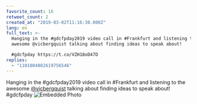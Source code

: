 ```yaml
---
favorite_count: 16
retweet_count: 2
created_at: "2019-03-02T11:16:30.000Z"
lang: en
full_text: >-
  Hanging in the #gdcfpday2019 video call in #Frankfurt and listening to the
  awesome @vicbergquist talking about finding ideas to speak about!

  #gdcfpday https://t.co/VZH18oD47D
replies:
  - "1101804882619756546"
---
```


Hanging in the #gdcfpday2019 video call in #Frankfurt and listening to the
awesome [@vicbergquist](https://twitter.com/vicbergquist) talking about finding
ideas to speak about! #gdcfpday
![Embedded Photo](https://twitter-media-coderbyheart.s3.eu-north-1.amazonaws.com/1101803460234752000-D0pkV8ZXcAIhRHS.jpg)
